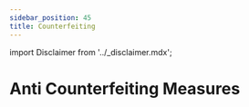 ```yaml
---
sidebar_position: 45
title: Counterfeiting
---
```


import Disclaimer from '../\_disclaimer.mdx';

<Disclaimer />

# Anti Counterfeiting Measures
